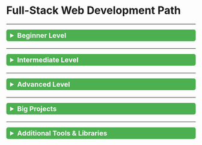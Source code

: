 # Full-Stack Web Development Path

<style>
  summary {
    font-size: 18px;
    font-weight: bold;
    cursor: pointer;
    padding: 5px 10px;
    background-color: #4CAF50;
    color: white;
    border-radius: 5px;
    margin-bottom: 5px;
    transition: all 0.3s ease;
  }
  summary:hover {
    background-color: #45a049;
  }
  details[open] summary {
    background-color: #388E3C;
  }
  ul li {
    margin-bottom: 5px;
    line-height: 1.5;
  }
  a {
    color: #1E88E5;
    text-decoration: none;
    transition: color 0.2s ease;
  }
  a:hover {
    color: #0D47A1;
    text-decoration: underline;
  }
</style>

---

<details>
<summary>Beginner Level</summary>

### HTML & CSS
<ul>
  <li><a href="https://www.youtube.com/playlist?list=PLDoPjvoNmBAw_t_XWUFbBX-c9MafPk9ji">HTML</a></li>
  <li><a href="https://www.youtube.com/playlist?list=PLDoPjvoNmBAyXCAQMLhDRZsLi_HurqTBZ">HTML5</a></li>
  <li><a href="https://www.youtube.com/playlist?list=PLDoPjvoNmBAzjsz06gkzlSrlev53MGIKe">CSS</a></li>
  <li><a href="https://www.youtube.com/playlist?list=PLDoPjvoNmBAyEyQaHOHO1HJtmSgGt07VC">CSS3</a></li>
</ul>

### HTML & CSS Projects
<ul>
  <li><a href="https://www.youtube.com/playlist?list=PLDoPjvoNmBAzHSjcR-HnW9tnxyuye8KbF">Project 1</a></li>
  <li><a href="https://www.youtube.com/playlist?list=PLDoPjvoNmBAy1l-2A21ng3gxEyocruT0t">Project 2</a></li>
  <li><a href="https://www.youtube.com/playlist?list=PLDoPjvoNmBAxuCSp2_-9LurPqRVwketnc">Project 3</a></li>
  <li><a href="https://www.youtube.com/playlist?list=PLDoPjvoNmBAyGaRGzPVZCkYx5L7Mo9Tbh">Project 4</a></li>
  <li><a href="https://www.youtube.com/watch?v=l7WzND2sD-A">Project 5</a></li>
</ul>

</details>

---

<details>
<summary>Intermediate Level</summary>

### JavaScript
<ul>
  <li><a href="https://www.youtube.com/playlist?list=PLDoPjvoNmBAx3kiplQR_oeDqLDBUDYwVv">JavaScript</a></li>
  <li><a href="https://www.youtube.com/playlist?list=PLDoPjvoNmBAy3siU1b04xY24ZlstofO9M">JavaScript ES6</a></li>
  <li><a href="https://www.youtube.com/playlist?list=PLDoPjvoNmBAzLyvrWPwMw6bbBlTwPxgLF">JavaScript OOP</a></li>
  <li><a href="https://youtube.com/playlist?list=PLYyqC4bNbCIdvviLNbvYKfvHqszFPnUkj&si=r3c969SfLkD5CQG3">Advanced JavaScript</a></li>
</ul>

### Node.js & Backend
<ul>
  <li><a href="https://youtube.com/playlist?list=PL1BztTYDF-QPdTvgsjf8HOwO4ZVl_LhxS&si=c8kRq-25ns-rHppu">Node.js</a></li>
  <li><a href="https://youtu.be/AzA_LTDoFqY?si=8rsHsfuz71tQnVag">Password Hashing with bcrypt</a></li>
  <li><a href="https://www.youtube.com/playlist?list=PLDoPjvoNmBAy532K9M_fjiAmrJ0gkCyLJ">SQL - MySQL</a></li>
  <li><a href="https://www.youtube.com/watch?v=yW6HnMUAWNU">Prisma</a></li>
</ul>

</details>

---

<details>
<summary>Advanced Level</summary>

### Front-End Frameworks & Tools
<ul>
  <li><a href="https://www.youtube.com/playlist?list=PLYyqC4bNbCIdSZ-JayMLl4WO2Cr995vyS">React.js</a></li>
  <li><a href="https://youtu.be/k7o9R6eaSes">Next.js</a></li>
  <li><a href="https://www.youtube.com/playlist?list=PLDoPjvoNmBAy532K9M_fjiAmrJ0gkCyLJ">TypeScript</a></li>
  <li><a href="https://www.youtube.com/watch?v=Pk3hhCJG2Dk">Tailwind CSS</a></li>
  <li><a href="https://www.youtube.com/watch?v=GL2Dc4r6tkU">NextAuth</a></li>
  <li><a href="https://www.youtube.com/playlist?list=PL4cUxeGkcC9h1NXLUuiAQ7c4UtdEInqma">ShadCN</a></li>
  <li><a href="https://www.youtube.com/watch?v=yW6HnMUAWNU">Prisma</a></li>
  <li><a href="https://www.youtube.com/watch?v=GL2Dc4r6tkU">Fastify</a></li>
  <li><a href="https://bun.sh">Bun</a></li>
  <li><a href="https://www.electronjs.org/">Electron</a></li>
</ul>

</details>

---

<details>
<summary>Big Projects</summary>

<ul>
  <li><a href="https://youtu.be/ZbX4Ok9YX94">FullStack Discord Clone - Final Project</a></li>
  <li><a href="https://www.youtube.com/watch?v=PGPGcKBpAk8">Project 1</a></li>
  <li><a href="https://youtu.be/Big_aFLmekI">Project 2</a></li>
  <li><a href="https://www.youtube.com/watch?v=Av9C7xlV0fA">Project 3 - Part 1</a></li>
  <li><a href="https://www.youtube.com/watch?v=37v63U7-iG0">Project 3 - Part 2</a></li>
  <li><a href="https://www.youtube.com/watch?v=LyfUTRJ2gOs">Project 4</a></li>
  <li><a href="https://www.youtube.com/watch?v=3CMgznBdl-M">Project 5</a></li>
  <li><a href="https://www.youtube.com/watch?v=OkKbAuQXFcM">Project 6</a></li>
</ul>

</details>

---

<details>
<summary>Additional Tools & Libraries</summary>

<ul>
  <li><a href="https://www.postman.com/">Postman (API Testing)</a></li>
  <li><a href="https://ngrok.com/">NGROK (Local Server Tunneling)</a></li>
  <li><a href="https://git-scm.com/">Git & GitHub (Version Control)</a></li>
  <li>VSCode Extensions (Linting & Debugging)</li>
  <li>Other JS Libraries as needed for projects</li>
</ul>

</details>
